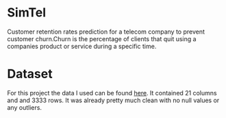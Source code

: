 # SimTel
Customer retention rates prediction for a telecom company to prevent customer churn.Churn is the percentage of clients that quit using a companies product or service during a specific time. 

# Dataset 
For this project the data I used can be found [here](https://www.kaggle.com/becksddf/churn-in-telecoms-dataset). It contained 21 columns and and 3333 rows. It was already pretty much clean with no null values or any outliers.




